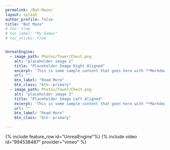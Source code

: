 ```yaml
---
permalink: /Bat-Maze/
layout: splash
author_profile: false
title: "Bat Maze"
# toc: true
# toc_label: "My Games"
# toc_sticky: true


UnrealEngine:
  - image_path: Photos/Tower/Chest.png
    alt: "placeholder image 2"
    title: "Placeholder Image Right Aligned"
    excerpt: 'This is some sample content that goes here with **Markdown** formatting. Right aligned with `type="right"` aaaaaa aaaaaaaaaa aaaaaa aaaaaaaaaa aaaaaa aaaaaaaaaa aaaaaa aaaaaaaaaa aaaaaa aaaaaaaaaa aaaaaa aaaaaaaaaa aaaaaa aaaaaaaaaa aaaaaa aaaaaaaaaa aaaaaa aaaaaaaaaa aaaaaa aaaaaaaaaa  lets go'
    url: ""
    btn_label: "Read More"
    btn_class: "btn--primary"
  - image_path: Photos/Tower/Chest.png
    alt: "placeholder image 3"
    title: "Placeholder Image Left Aligned"
    excerpt: 'This is some sample content that goes here with **Markdown** formatting. Right aligned with `type="right"`'
    url: ""
    btn_label: "Read More"
    btn_class: "btn--primary"

---
```


{% include feature_row id="UnrealEngine"%}
{% include video id="994538487" provider="vimeo" %}

